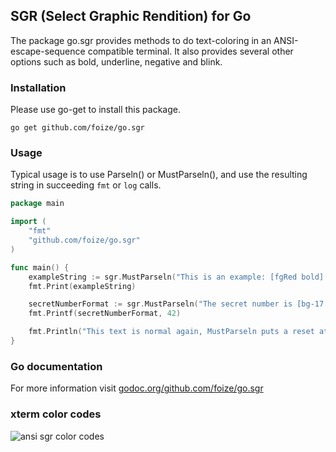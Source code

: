## SGR (Select Graphic Rendition) for Go
The package go.sgr provides methods to do text-coloring in an ANSI-escape-sequence compatible terminal. It also provides several other options such as bold, underline, negative and blink.

### Installation
Please use go-get to install this package.

`go get github.com/foize/go.sgr`

### Usage
Typical usage is to use Parseln() or MustParseln(), and use the resulting string in succeeding `fmt` or `log` calls.

```go
package main

import (
	"fmt"
	"github.com/foize/go.sgr"
)

func main() {
	exampleString := sgr.MustParseln("This is an example: [fgRed bold] important text [reset] normal text again.")
	fmt.Print(exampleString)

	secretNumberFormat := sgr.MustParseln("The secret number is [bg-17 blink]%d")
	fmt.Printf(secretNumberFormat, 42)

	fmt.Println("This text is normal again, MustParseln puts a reset at the end of the line.")
}
```

### Go documentation
For more information visit [godoc.org/github.com/foize/go.sgr](http://godoc.org/github.com/foize/go.sgr)

### xterm color codes
![ansi sgr color codes](https://raw.github.com/foize/go.sgr/master/xterm_color_chart.png)